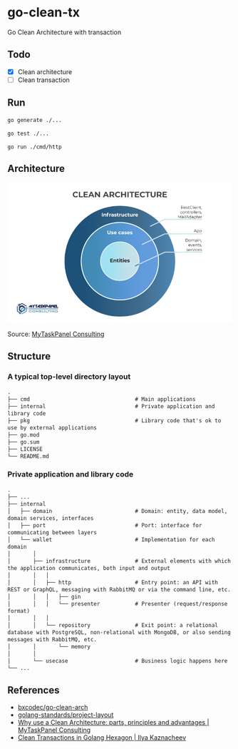 # go-clean-tx

Go Clean Architecture with transaction

## Todo

- [x] Clean architecture
- [ ] Clean transaction

## Run

```shell
go generate ./...
```

```shell
go test ./...
```

```shell
go run ./cmd/http
```

## Architecture

![Clean Architecture](./clean-architecture.jpg)

Source: [MyTaskPanel Consulting](https://www.mytaskpanel.com)

## Structure

### A typical top-level directory layout

```
.
├── cmd                                 # Main applications
├── internal                            # Private application and library code
├── pkg                                 # Library code that's ok to use by external applications
├── go.mod
├── go.sum
├── LICENSE
└── README.md
```

### Private application and library code

```
.
├── ...
├── internal
│   ├── domain                          # Domain: entity, data model, domain services, interfaces
│   ├── port                            # Port: interface for communicating between layers
│   └── wallet                          # Implementation for each domain
│       │
│       ├── infrastructure              # External elements with which the application communicates, both input and output
│       │   │
│       │   ├── http                    # Entry point: an API with REST or GraphQL, messaging with RabbitMQ or via the command line, etc.
│       │   │   ├── gin
│       │   │   └── presenter           # Presenter (request/response format)
│       │   │
│       │   └── repository              # Exit point: a relational database with PostgreSQL, non-relational with MongoDB, or also sending messages with RabbitMQ, etc.
│       │       └── memory
│       │
│       └── usecase                     # Business logic happens here
└── ...
```

## References

- [bxcodec/go-clean-arch](https://github.com/bxcodec/go-clean-arch)
- [golang-standards/project-layout](https://github.com/golang-standards/project-layout)
- [Why use a Clean Architecture: parts, principles and advantages | MyTaskPanel Consulting](https://www.mytaskpanel.com/the-5-advantages-of-using-a-clean-architecture-all-you-need-to-know)
- [Clean Transactions in Golang Hexagon | Ilya Kaznacheev](https://www.kaznacheev.me/posts/en/clean-transactions-in-hexagon)
